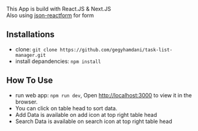 This App is build with React.JS & Next.JS <br/>
Also using [json-reactform](https://github.com/eFishery/json-reactform) for form

## Installations

- clone: `git clone https://github.com/gegyhamdani/task-list-manager.git`
- install depandencies: `npm install`

## How To Use
- run web app: `npm run dev`, Open [http://localhost:3000](http://localhost:3000) to view it in the browser.
- You can click on table head to sort data.
- Add Data is available on add icon at top right table head
- Search Data is available on search icon at top right table head

